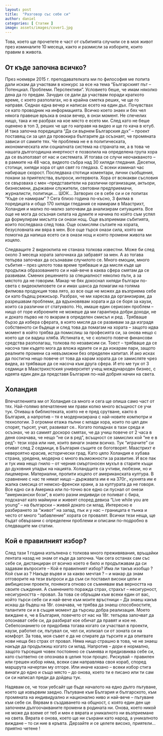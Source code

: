 ```yaml
---
layout: post
title:  "Разговор със себе си"
author: daniel
categories: [ Статии ]
image: assets/images/cover1.jpg
---
```


Това, което ще прочетете е част от събитията случили се в моя живот през изминалите 10 месеца, както и размисли за изборите, които правим в живота.

## От къде започна всичко?

През ноември  2015 г. преподавателката ми по философия ме попита дали искам да участвам в конкурс за есе на тема “Българският път – Потенциал. Проблеми. Перспективи”. Условието беше, че имам няколко дена да го предам. Зачудих се дали да участвам поради краткото време, с което разполагах, но в крайна сметка реших, че ще го направя. Седнах една вечер и написах есето на един дъх. Почувствах се като проводник на информацията. Всичко което знаех и бях чел някога правеше връзка в онази вечер, в онзи момент. Не спечелих нищо, така и не разбрах на кое място е есето ми. След като не беше оценено в топ 3, реших че ще го направя на видео и ще го кача в ютуб. И така започна поредицата “Да си върнем Българския дух” – проект поставящ си за цел да провокира българите да осъзнаят, че промяната зависи от самите тях. Че проблема не е в политическата, икономическата или социалната система на страната ни, а в това че нашата дългогодишна инертност е позволила на определена група хора да се възползват от нас и системата. И тогава се случи неочакваното – в рамките на 48 часа, видеото събра над 30 хиляди гледания. Десетки, стотици, хиляди хора от цял свят го гледаха. С всеки изминал час набираше скорост. Последваха стотици коментари, лични съобщения, покани за приятелства, въпроси, интервюта. Хора от всякакви съсловия се свързваха с мен –представители на различни организации, актьори, бизнесмени, държавни служители, световни предприемачи, журналисти, политици…. ШОК… Затворих се в себе си и се попитах “Къде се намирам” ? Сега близо година по-късно, 3 филма в поредицата и общо 170 хиляди гледания се намирам в Маастрихт, Холандия и малко по-малко започвам да анализирам ситуацията. Все още не мога да осъзная силата на думите и начина по който съм успял да формулирам мисълта си онази нощ. Още възприемам събитията, които последваха след това. Още осмислям сълзите на хората, безусловната им вяра в мен. Все още търся онази сила, която ми помогна да напиша есето си в онази нощ и която промени живота ми изцяло.

Следващите 2 видеоклипа не станаха толкова известни. Може би след около 3 месеца хората започнаха да забравят за мен. А аз тогава тепърва започвах да осъзнавам случилото се. Много емоции, много събития – през цялото това време трябваше и да мисля къде ще продължа образованието си и най-вече в каква сфера смятам да се развивам. Смених решението за специалност няколко пъти, а за мястото да не говорим. Макар че бях докоснал хиляди българи по-света с видеоклиповете си и имах шанса да помагам на голяма филмова продукция това лято, аз все още не можех да възприема себе си като бъдещ режисьор. Разбрах, че ми харесва да организирам, да разрешавам проблеми, да вдъхновявам хората и да се боря за каузи, които са различни от статуквото. Но, имаше един сериозен проблем – нищо от горе изброените не можеше да ми гарантира добри доходи, не и докато първо не го вкарам в определен смисъл и ред . Трябваше бързо да избера сферата, в която мисля да се развивам за да изградя собственото си бъдеще и след това да помагам на хората – защото идва момент в който трябва да помислиш за професията си, за онова нещо с което ще си вадиш хляба.  Истината е, че с колкото повече финансови средства разполагаш, толкова по независим си. Тоест – трябваше да се насоча там където мога да вложа идеите си и да изкарам пари, защото реалните промени са невъзможни без определен капитал. И ако исках да постигна нещо повече от това да карам хората да се замисляте чрез видеа, аз трябваше да се насоча към друга сфера. И ето ме тук от 3 седмици в Маастрихстския университет учещ международен бизнес, с идеята един ден да представя България по-най добрия начин на света.

## Холандия

Впечатленията ми от Холандия са много и сега ще опиша само част от тях. Най-голямо впечатление ми прави колко много всъщност се учи тук. Отиваш в библиотеката, която не е пред срутване, както в България, а напротив – тя е модернизирана с най-новите компютри и технологии. 3 огромни етажа пълни с млади хора, които по цял ден спорят, търсят, учат, развиват се.. Когато попаднах в тази среда и осъзнах, че аз самият доскоро смятах, че да учиш повече от 2 часа в деня означава, че нещо “не си в ред”, всъщност се замислих кой “не е в ред”- тези хора или ние, които винаги знаем всичко. Тук “играчите” си отиват след 2 седмици, в България същите се боготворят. Маастрихт е невероятно красив, исторически град. Като цяло Холандия е хубава страна, уредена, модерна с много възможности за развитие. И все пак и тук има нещо гнило – от черния смъртоносен мухъл в старите къщи до духовния упадък на нацията. Холандците са учтиви, любезни, но и лицемерни. Материални, пропити изцяло от американската култура. В сравнение с нас те нямат нищо – държавата им е на 370г., кухнята им е жалка смесица от немско-френски храни, а за културата да не говоря. Все едно си в Америка или по-точно все едно си пуснал от онези “американски бози”, в които разни индивиди се поливат с бира, подскачат като маймуни и живеят според девиза “Live while you are young” – на български – живей докато си млад. Интересно е разбирането за “живот” на запад, пък и у нас – границата е тънка и често от много “забавление” хората се провалят. Всички тези неща, ще бъдат обвързани с определени проблеми и описани по-подробно в следващите ми статии.

## Кой е правилният избор?

След тази 1 година изпълнена с толкова много преживявания, връщайки лентата назад не знам от къде да започна. Чак сега останах сам със себе си, дистанциран от всичко което е било и продължавам да си задавам въпросите – Кой е правилният избор? Има ли такъв изобщо ? Кой съм аз ? Накъде вървя и за какво мечтая ? – и макар да знам отговорите на тези въпроси и да съм си поставил високи цели и амбициозни проекти, понякога отново се съмнявам във верността на своите съждения. А съмнението поражда страх, страхът – несигурност, несигурността – провал.
За това се обръщам към всеки един от вас, който търси себе си и най-вече към моите връстници –  Да знаеш какъв искаш да бъдеш на 18г. означава, че трябва да знаеш способностите, талантите си и в същия момент да търсиш добра реализация. Моето виждане е, че в България, повечето от нас на 18г. тепърва започват да опознават себе си, да разбират кое обичат да правят и кое не. Себепознанието се придобива тогава когато си участвал в проекти, каузи, работил си, пътувал си, чел си, излизал си от зоната си на комфорт. За това, моя съвет е да не спирате да търсите и да опитвате нови неща без страх от провал. Няма нищо страшно в това, че не знаеш накъде да продължиш когато си млад. Напротив – дори е нормално, защото търсещия човек постоянно се съмнява и предизвиква себе си, като съответно се опознава в целия този процес. Рискувай – правилен или грешен избор няма, всеки сам направлява своя кораб, според маршрута начертан му отгоре. Или иначе казано – всеки избор стига винаги до едно и също място – до онова, което ти е писано или ти сам си си написал преди да дойдеш тук.

Надявам се, че този уебсайт ще бъде началото на едно дълго пътуване, което ще извървим заедно. Пътуване към България и българското, към промяната на индивидуално и национално ниво и най-вече – пътуване към себе си. Вярвам в създаването на общност, с която един ден ще започнем дългоочакваните промени в родината ни. Онова, което никой не може да вземе от теб и мен е вярата и уникалното ни възприемане на света. Вярата е онова, което ще ни съхрани като народ, а уникалното виждане – то си ние в кръвта. Дерзайте и се целете високо, приятели… приятно четене !
